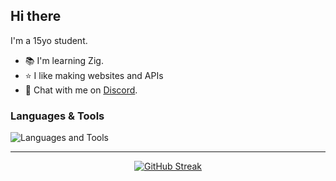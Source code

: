 ## Hi there
I'm a 15yo student. 
- 📚 I'm learning Zig.
- ⭐️ I like making websites and APIs
- 💬 Chat with me on [Discord](discordapp.com/users/861500656682401822).

### Languages & Tools
![Languages and Tools](https://skillicons.dev/icons?i=html,css,java,js,ts,cpp,git,github,vscode,nodejs,docker,linux,nextjs,react,zig)

<hr>
<div align="center">
<a href="https://git.io/streak-stats" rel="nofollow"><img src="https://camo.githubusercontent.com/9ce8c1482220e5873b0d6854fbedc77c0e58de07bb763b01b8c9757bb6139af9/68747470733a2f2f6769746875622d726561646d652d73747265616b2d73746174732e6865726f6b756170702e636f6d3f757365723d617175617069267468656d653d6e6f726426686964655f626f726465723d7472756526626f726465725f7261646975733d3026646174655f666f726d61743d4d2532306a25354225324325323059253544266d6f64653d7765656b6c7926636172645f77696474683d373030" alt="GitHub Streak" data-canonical-src="https://github-readme-streak-stats.herokuapp.com?user=aquapi&amp;theme=nord&amp;hide_border=true&amp;border_radius=0&amp;date_format=M%20j%5B%2C%20Y%5D&amp;mode=weekly&amp;card_width=700" style="max-width: 100%;"></a>
</div>
